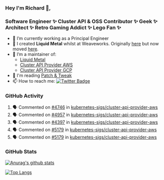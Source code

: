### Hey I'm Richard 👋, 

<h3 align="left">Software Engineer ✨ Cluster API & OSS Contributor ✨ Geek ✨ Architect ✨ Retro Gaming Addict ✨ Lego Fan ✨</h3>

- 🔭 I’m currently working as a Principal Engineer
- 📯 I created **Liquid Metal** whilst at Weaveworks. Originally [here](https://github.com/weaveworks-liquidmetal) but now moved [here](https://github.com/liquidmetal-dev).
- 👯 I’m a maintainer of:
  -  [Liquid Metal](https://github.com/liquidmetal-dev)
  -  [Cluster API Provider AWS](https://github.com/kubernetes-sigs/cluster-api-provider-aws)
  -  [Cluster API Provider GCP](https://github.com/kubernetes-sigs/cluster-api-provider-gcp)
- 💬 I'm reading [Patch & Tweak](https://bjooks.com/products/patch-tweak-exploring-modular-synthesis)
- 📫 How to reach me: [![Twitter Badge](https://img.shields.io/badge/-@fruit_case-00acee?style=flat&logo=Twitter&logoColor=white)](https://twitter.com/intent/follow?screen_name=fruit_case "Follow on Twitter")

### GitHub Activity 

<!--START_SECTION:activity-->
1. 🗣 Commented on [#4746](https://github.com/kubernetes-sigs/cluster-api-provider-aws/pull/4746#issuecomment-2441482293) in [kubernetes-sigs/cluster-api-provider-aws](https://github.com/kubernetes-sigs/cluster-api-provider-aws)
2. 🗣 Commented on [#4957](https://github.com/kubernetes-sigs/cluster-api-provider-aws/pull/4957#issuecomment-2440106902) in [kubernetes-sigs/cluster-api-provider-aws](https://github.com/kubernetes-sigs/cluster-api-provider-aws)
3. 🗣 Commented on [#4397](https://github.com/kubernetes-sigs/cluster-api-provider-aws/issues/4397#issuecomment-2440106692) in [kubernetes-sigs/cluster-api-provider-aws](https://github.com/kubernetes-sigs/cluster-api-provider-aws)
4. 🗣 Commented on [#5179](https://github.com/kubernetes-sigs/cluster-api-provider-aws/pull/5179#issuecomment-2439871562) in [kubernetes-sigs/cluster-api-provider-aws](https://github.com/kubernetes-sigs/cluster-api-provider-aws)
5. 🗣 Commented on [#5179](https://github.com/kubernetes-sigs/cluster-api-provider-aws/pull/5179#issuecomment-2439871463) in [kubernetes-sigs/cluster-api-provider-aws](https://github.com/kubernetes-sigs/cluster-api-provider-aws)
<!--END_SECTION:activity-->

### GitHub Stats

[![Anurag's github stats](https://github-readme-stats.vercel.app/api?username=richardcase&count_private=true&show_icons=true)](https://github.com/anuraghazra/github-readme-stats)

[![Top Langs](https://github-readme-stats.vercel.app/api/top-langs/?username=richardcase&hide=html&layout=compact)](https://github.com/anuraghazra/github-readme-stats)
